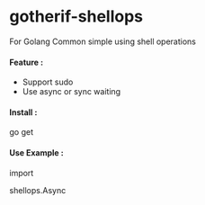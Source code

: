 # gotherif-shellops
For Golang Common simple using shell operations


#### Feature :
- Support sudo
- Use async or sync waiting


#### Install :
go get 


#### Use Example :
import

shellops.Async
